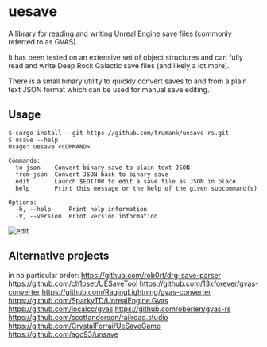 # uesave

A library for reading and writing Unreal Engine save files (commonly referred to
as GVAS).

It has been tested on an extensive set of object structures and can fully read
and write Deep Rock Galactic save files (and likely a lot more).

There is a small binary utility to quickly convert saves to and from a plain
text JSON format which can be used for manual save editing.

## Usage

```console
$ cargo install --git https://github.com/trumank/uesave-rs.git
$ usave --help
Usage: uesave <COMMAND>

Commands:
  to-json    Convert binary save to plain text JSON
  from-json  Convert JSON back to binary save
  edit       Launch $EDITOR to edit a save file as JSON in place
  help       Print this message or the help of the given subcommand(s)

Options:
  -h, --help     Print help information
  -V, --version  Print version information

```
![edit](https://user-images.githubusercontent.com/1144160/210157064-234da188-ad20-416f-9ea5-7d2956168a20.svg)

## Alternative projects
in no particular order:
https://github.com/rob0rt/drg-save-parser
https://github.com/ch1pset/UESaveTool
https://github.com/13xforever/gvas-converter
https://github.com/RagingLightning/gvas-converter
https://github.com/SparkyTD/UnrealEngine.Gvas
https://github.com/localcc/gvas
https://github.com/oberien/gvas-rs
https://github.com/scottanderson/railroad.studio
https://github.com/CrystalFerrai/UeSaveGame
https://github.com/agc93/unsave
